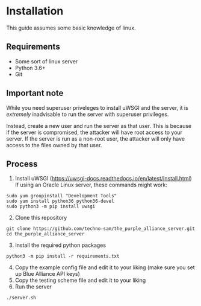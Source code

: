 # Installation
This guide assumes some basic knowledge of linux.
## Requirements
- Some sort of linux server
- Python 3.6+
- Git

## Important note
While you need superuser priveleges to install uWSGI and the server, it is *extremely* inadvisable to run the server
with superuser privileges.

Instead, create a new user and run the server as that user. This is because if the server is compromised, the attacker
will have root access to your server. If the server is run as a non-root user, the attacker will only have access to
the files owned by that user.
## Process
1. Install uWSGI (https://uwsgi-docs.readthedocs.io/en/latest/Install.html)<br>
If using an Oracle Linux server, these commands might work:
```shell
sudo yum groupinstall "Development Tools"
sudo yum install python36 python36-devel
sudo python3 -m pip install uwsgi
```
2. Clone this repository
```shell
git clone https://github.com/techno-sam/the_purple_alliance_server.git
cd the_purple_alliance_server
```
3. Install the required python packages
```shell
python3 -m pip install -r requirements.txt
```
4. Copy the example config file and edit it to your liking (make sure you set up Blue Alliance API keys)
5. Copy the testing scheme file and edit it to your liking
6. Run the server
```shell
./server.sh
```